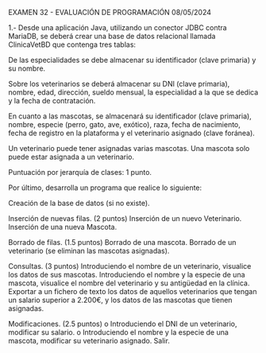 EXAMEN 32 - EVALUACIÓN DE PROGRAMACIÓN
08/05/2024


1.- Desde una aplicación Java, utilizando un conector JDBC contra MariaDB, se deberá crear una base de datos relacional llamada ClinicaVetBD que contenga tres tablas:

De las especialidades se debe almacenar su identificador (clave primaria) y su nombre.

Sobre los veterinarios se deberá almacenar su DNI (clave primaria), nombre, edad, dirección, sueldo mensual, la especialidad a la que se dedica y la fecha de contratación.

En cuanto a las mascotas, se almacenará su identificador (clave primaria), nombre, especie (perro, gato, ave, exótico), raza, fecha de nacimiento, fecha de registro en la plataforma y el veterinario asignado (clave foránea).

Un veterinario puede tener asignadas varias mascotas.
Una mascota solo puede estar asignada a un veterinario.

Puntuación por jerarquía de clases: 1 punto.

Por último, desarrolla un programa que realice lo siguiente:

Creación de la base de datos (si no existe).

Inserción de nuevas filas. (2 puntos)
Inserción de un nuevo Veterinario.
Inserción de una nueva Mascota.

Borrado de filas. (1.5 puntos)
Borrado de una mascota.
Borrado de un veterinario (se eliminan las mascotas asignadas).




Consultas. (3 puntos)
Introduciendo el nombre de un veterinario, visualice los datos de sus mascotas.
Introduciendo el nombre y la especie de una mascota, visualice el nombre del veterinario y su antigüedad en la clínica.
Exportar a un fichero de texto los datos de aquellos veterinarios que tengan un salario superior a 2.200€, y los datos de las mascotas que tienen asignadas.

Modificaciones. (2.5 puntos)
o Introduciendo el DNI de un veterinario, modificar su salario.
o Introduciendo el nombre y la especie de una mascota, modificar su veterinario asignado.
Salir.

